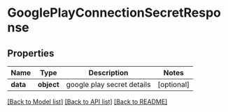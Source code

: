 # GooglePlayConnectionSecretResponse

## Properties
Name | Type | Description | Notes
------------ | ------------- | ------------- | -------------
**data** | **object** | google play secret details | [optional] 

[[Back to Model list]](../README.md#documentation-for-models) [[Back to API list]](../README.md#documentation-for-api-endpoints) [[Back to README]](../README.md)


